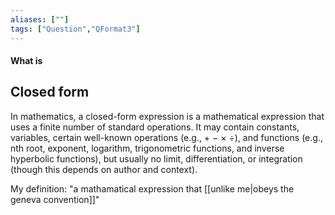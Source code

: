 ```yaml
---
aliases: [""]
tags: ["Question","QFormat3"]
---
```


#### What is
## Closed form
In mathematics, a closed-form expression is a mathematical expression that uses a finite number of standard operations. It may contain constants, variables, certain well-known operations (e.g., + − × ÷), and functions (e.g., nth root, exponent, logarithm, trigonometric functions, and inverse hyperbolic functions), but usually no limit, differentiation, or integration (though this depends on author and context).

My definition: "a mathamatical expression that [[unlike me|obeys the geneva convention]]"